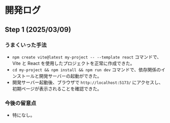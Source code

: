 # 開発ログ

## Step 1 (2025/03/09)

### うまくいった手法

- `npm create vite@latest my-project -- --template react` コマンドで、Vite と React を使用したプロジェクトを正常に作成できた。
- `cd my-project && npm install && npm run dev` コマンドで、依存関係のインストールと開発サーバーの起動ができた。
- 開発サーバー起動後、ブラウザで `http://localhost:5173/` にアクセスし、初期ページが表示されることを確認できた。

### 今後の留意点

- 特になし。